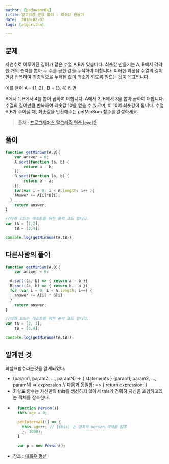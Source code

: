 ```yaml
---
author: [padawanr0k]
title: 알고리즘 문제 풀이 - 최솟값 만들기
date:  2018-02-07
tags: [algorithm]

---
```


## 문제
자연수로 이루어진 길이가 같은 수열 A,B가 있습니다. 최솟값 만들기는 A, B에서 각각 한 개의 숫자를 뽑아 두 수를 곱한 값을 누적하여 더합니다. 이러한 과정을 수열의 길이만큼 반복하여 최종적으로 누적된 값이 최소가 되도록 만드는 것이 목표입니다.

예를 들어 A = [1, 2] , B = [3, 4] 라면

A에서 1, B에서 4를 뽑아 곱하여 더합니다.
A에서 2, B에서 3을 뽑아 곱하여 더합니다.
수열의 길이만큼 반복하여 최솟값 10을 얻을 수 있으며, 이 10이 최솟값이 됩니다.
수열 A,B가 주어질 때, 최솟값을 반환해주는 getMinSum 함수를 완성하세요.
> 출처 : [프로그래머스 알고리즘 연습 level 2](https://programmers.co.kr/learn/challenge_codes/181)

## 풀이

```javascript
function getMinSum(A,B){
    var answer = 0;
    A.sort(function (a, b) {
        return a - b;
    });
    B.sort(function (a, b) {
        return b - a;
    });
    for(var i = 0; i < A.length; i++ ){
    answer += A[i]*B[i];
  }
    return answer;
}

//아래 코드는 테스트를 위한 출력 코드 입니다.
var tA = [1,2],
    tB = [3,4];

console.log(getMinSum(tA,tB));
```

## 다른사람의 풀이
```javascript
function getMinSum(A,B){
    var answer = 0;

  A.sort((a, b) => { return a - b })
  B.sort((a, b) => { return b - a })
  for (var i = 0; i < A.length; i++) {
    answer += A[i] * B[i]
  }
    return answer;
}

//아래 코드는 테스트를 위한 출력 코드 입니다.
var tA = [2, 1],
    tB = [3,4];

console.log(getMinSum(tA,tB));
```

## 알게된 것
화살표함수라는것을 알게되었다.
- (param1, param2, …, paramN) => { statements }
(param1, param2, …, paramN) => expression
          // 다음과 동일함:  => { return expression; }
- 화살표 함수는 자신만의 this를 생성하지 않아서 this가 정확히 자신을 포함하고있는 객체를 참조한다.
- ```js
    function Person(){
    this.age = 0;

    setInterval(() => {
      this.age++; // |this| 는 정확히 person 객체를 참조
      }, 1000);
    }

    var p = new Person();
  ```
- 참조 : [애로우 펑션](https://developer.mozilla.org/ko/docs/Web/JavaScript/Reference/Functions/%EC%95%A0%EB%A1%9C%EC%9A%B0_%ED%8E%91%EC%85%98)
